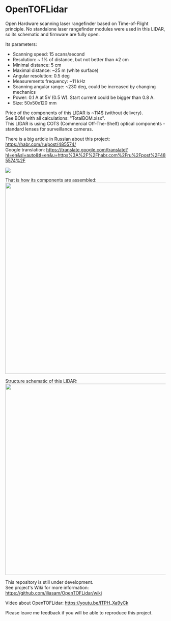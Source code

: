 # OpenTOFLidar
Open Hardware scanning laser rangefinder based on Time-of-Flight principle. No standalone laser rangefinder modules were used in this LIDAR, so its schematic and firmware are fully open.  
 
Its parameters:  
* Scanning speed: 15 scans/second
* Resolution: ~ 1% of distance, but not better than ±2 cm
* Minimal distance: 5 cm
* Maximal distance: ~25 m (white surface)
* Angular resolution: 0.5 deg
* Measurements frequency: ~11 kHz
* Scanning angular range: ~230 deg, could be increased by changing mechanics
* Power: 0.1 A  at 5V (0.5 W). Start current could be bigger than 0.8 A.
* Size: 50x50x120 mm

Price of the components of this LIDAR is ~114$ (without delivery).  
See BOM with all calculations: "TotalBOM.xlsx".  
This LIDAR is using COTS (Commercial Off-The-Shelf) optical components - standard lenses for surveillance cameras.  
  
There is a big article in Russian about this project: https://habr.com/ru/post/485574/   
Google translation: https://translate.google.com/translate?hl=en&sl=auto&tl=en&u=https%3A%2F%2Fhabr.com%2Fru%2Fpost%2F485574%2F  

![](https://github.com/iliasam/OpenTOFLidar/blob/develop/Images/lidar_photo_small.jpg)  

That is how its components are assembled:  
<img src="https://github.com/iliasam/OpenTOFLidar/blob/develop/Mechanical/Assembly2.png" height="600">  
  
Structure schematic of this LIDAR:  
<img src="https://github.com/iliasam/OpenTOFLidar/blob/develop/Images/structure.png" width="600">  

This repository is still under development.  
See project's Wiki for more information: https://github.com/iliasam/OpenTOFLidar/wiki  
  
Video about OpenTOFLidar:
https://youtu.be/lTPH_Xa9yCk
  
Please leave me feedback if you will be able to reproduce this project.  
